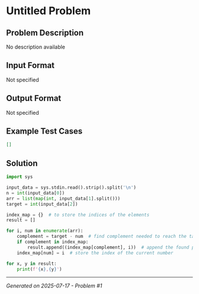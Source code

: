 # Untitled Problem

## Problem Description
No description available

## Input Format
Not specified

## Output Format
Not specified

## Example Test Cases
```json
[]
```

## Solution
```python
import sys

input_data = sys.stdin.read().strip().split('\n')
n = int(input_data[0])
arr = list(map(int, input_data[1].split()))
target = int(input_data[2])

index_map = {}  # to store the indices of the elements
result = []

for i, num in enumerate(arr):
    complement = target - num  # find complement needed to reach the target
    if complement in index_map:
        result.append((index_map[complement], i))  # append the found pair
    index_map[num] = i  # store the index of the current number

for x, y in result:
    print(f'{x},{y}')
```

---
*Generated on 2025-07-17 - Problem #1*